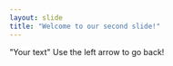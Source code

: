 ```yaml
---
layout: slide
title: "Welcome to our second slide!"
---
```

"Your text"
Use the left arrow to go back!